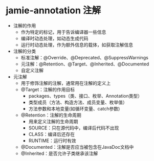 # jamie-annotation 注解
- 注解的作用
    - 作为特定的标记，用于告诉编译器一些信息
    - 编译时动态处理，如动态生成代码
    - 运行时动态处理，作为额外信息的载体，如获取注解信息
- 注解的分类
    - 标准注解：@Override、@Deprecated、@SuppressWarnings
    - 元注解：@Retention、@Target、@Inherited、@Documented
    - 自定义注解
- 元注解
    - 用于修饰注解的注解，通常用在注解的定义上
    - @Target：注解的作用目标
        - packages、types（类、接口、枚举、Annotation类型）
        - 类型成员（方法、构造方法、成员变量、枚举值）
        - 方法参数和本地变量(如循环变量、catch参数)
    - @Retention：注解的生命周期
        - 用来定义注解的生命周期
        - SOURCE：只在源代码中，编译后代码不出现
        - CLASS：编译后还存在
        - RUNTIME：运行时有效
    - @Documented：注解是否应当被包含在JavaDoc文档中
    - @Inherited：是否允许子类继承该注解